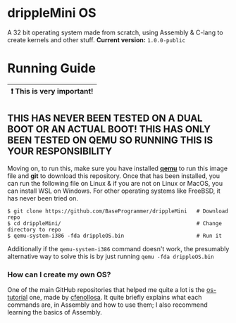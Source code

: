 # drippleMini OS

A 32 bit operating system made from scratch, using Assembly & C-lang to create kernels and other stuff. 
**Current version:** `1.0.0-public`

# Running Guide
| :exclamation:  This is very important!   |
|------------------------------------------|

## THIS HAS NEVER BEEN TESTED ON A DUAL BOOT OR AN ACTUAL BOOT! THIS HAS ONLY BEEN TESTED ON QEMU SO RUNNING THIS IS YOUR RESPONSIBILITY
Moving on, to run this, make sure you have installed **[qemu](https://www.qemu.org/)** to run this image file and **git** to download this repository. Once that has been installed, you can run the following file on Linux & if you are not on Linux or MacOS, you can install WSL on Windows. For other operating systems like FreeBSD, it has never been tried on.

```
$ git clone https://github.com/BaseProgrammer/drippleMini   # Download repo
$ cd drippleMini/                                           # Change directory to repo
$ qemu-system-i386 -fda drippleOS.bin                       # Run it
```

Additionally if the `qemu-system-i386` command doesn't work, the presumably alternative way to solve this is by just running `qemu -fda drippleOS.bin`

### How can I create my own OS?
One of the main GitHub repositories that helped me quite a lot is the [os-tutorial](https://github.com/cfenollosa/os-tutorial/) one, made by [cfenollosa](https://github.com/cfenollosa). It quite briefly explains what each commands are, in Assembly and how to use them; I also recommend learning the basics of Assembly.
